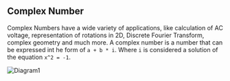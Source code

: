 ## Complex Number
Complex Numbers have a wide variety of applications, like calculation of AC voltage, representation of rotations in 2D, Discrete Fourier Transform, complex geometry and much more. A complex number is a number that can be expressed int he form of `a + b * i`. Where `i` is considered a solution of the equation `x^2 = -1`.

![Diagram1]()